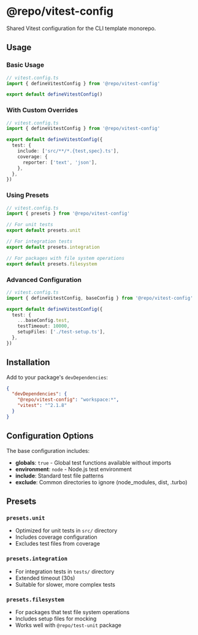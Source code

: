 # @repo/vitest-config

Shared Vitest configuration for the CLI template monorepo.

## Usage

### Basic Usage

```typescript
// vitest.config.ts
import { defineVitestConfig } from '@repo/vitest-config'

export default defineVitestConfig()
```

### With Custom Overrides

```typescript
// vitest.config.ts
import { defineVitestConfig } from '@repo/vitest-config'

export default defineVitestConfig({
  test: {
    include: ['src/**/*.{test,spec}.ts'],
    coverage: {
      reporter: ['text', 'json'],
    },
  },
})
```

### Using Presets

```typescript
// vitest.config.ts
import { presets } from '@repo/vitest-config'

// For unit tests
export default presets.unit

// For integration tests
export default presets.integration

// For packages with file system operations
export default presets.filesystem
```

### Advanced Configuration

```typescript
// vitest.config.ts
import { defineVitestConfig, baseConfig } from '@repo/vitest-config'

export default defineVitestConfig({
  test: {
    ...baseConfig.test,
    testTimeout: 10000,
    setupFiles: ['./test-setup.ts'],
  },
})
```

## Installation

Add to your package's `devDependencies`:

```json
{
  "devDependencies": {
    "@repo/vitest-config": "workspace:*",
    "vitest": "^2.1.8"
  }
}
```

## Configuration Options

The base configuration includes:

- **globals**: `true` - Global test functions available without imports
- **environment**: `node` - Node.js test environment
- **include**: Standard test file patterns
- **exclude**: Common directories to ignore (node_modules, dist, .turbo)

## Presets

### `presets.unit`
- Optimized for unit tests in `src/` directory
- Includes coverage configuration
- Excludes test files from coverage

### `presets.integration`
- For integration tests in `tests/` directory
- Extended timeout (30s)
- Suitable for slower, more complex tests

### `presets.filesystem`
- For packages that test file system operations
- Includes setup files for mocking
- Works well with `@repo/test-unit` package
